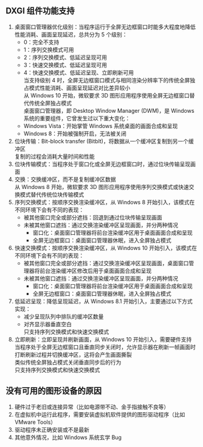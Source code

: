 ## DXGI 组件功能支持  
1. 桌面窗口管理器优化级别：当程序运行于全屏无边框窗口时能多大程度地降低性能消耗、画面呈现延迟，总共分为 5 个级别：  
    * 0：完全不支持  
    * 1：序列交换模式可用  
    * 2：序列交换模式、低延迟呈现可用  
    * 3：快速交换模式、低延迟呈现可用  
    * 4：快速交换模式、低延迟呈现、立即刷新可用  
    当支持级别 4 时，全屏无边框窗口模式与相同渲染分辨率下的传统全屏独占模式性能消耗、画面呈现延迟对比差异较小  
    从 Windows 10 开始，微软要求 3D 图形应用程序使用全屏无边框窗口替代传统全屏独占模式  
    桌面窗口管理器，即 Desktop Window Manager (DWM)，是 Windows 系统的重要组件，它曾发生过以下重大变化：  
    * Windows Vista：开始掌管 Windows 系统桌面的画面合成和呈现  
    * Windows 8：开始被强制开启，无法被关闭  
2. 位块传输：Bit-block transfer (Bitblt)，将数据从一个缓冲区复制到另一个缓冲区  
    复制的过程会消耗大量时间和性能  
3. 位块传输模式：当程序处于窗口化或全屏无边框窗口时，通过位块传输呈现画面  
4. 交换：交换缓冲区，而不是复制缓冲区数据  
    从 Windows 8 开始，微软要求 3D 图形应用程序使用序列交换模式或快速交换模式替代传统位块传输模式  
5. 序列交换模式：按顺序交换渲染缓冲区，从 Windows 8 开始引入，该模式在不同环境下会有不同的表现：  
    * 被其他窗口完全或部分遮挡：回退到通过位块传输呈现画面  
    * 未被其他窗口遮挡：通过交换渲染缓冲区呈现画面，并分两种情况  
        * 窗口化：桌面窗口管理器将前台渲染缓冲区用于桌面画面合成和呈现  
        * 全屏无边框窗口：桌面窗口管理器休眠，进入全屏独占模式  
6. 快速交换模式：按顺序交换渲染缓冲区，从 Windows 10 开始引入，该模式在不同环境下会有不同的表现：  
    * 被其他窗口完全或部分遮挡：通过交换渲染缓冲区呈现画面，桌面窗口管理器将前台渲染缓冲区修改后用于桌面画面合成和呈现  
    * 未被其他窗口遮挡：通过交换渲染缓冲区呈现画面，并分两种情况  
        * 窗口化：桌面窗口管理器将前台渲染缓冲区用于桌面画面合成和呈现  
        * 全屏无边框窗口：桌面窗口管理器休眠，进入全屏独占模式  
7. 低延迟呈现：降低呈现延迟，从 Windows 8.1 开始引入，主要通过以下方式实现：  
    * 减少呈现队列中排队的缓冲区数量  
    * 对齐显示器垂直空白  
    只支持序列交换模式和快速交换模式  
8. 立即刷新：立即呈现并刷新画面，从 Windows 10 开始引入，需要硬件支持  
    当程序处于全屏无边框窗口且垂直同步关闭时，允许显示器在刷新一帧画面时打断刷新过程并切换缓冲区，这将会产生画面撕裂  
    类似传统全屏独占模式关闭垂直同步后的行为  
    只支持序列交换模式和快速交换模式  

## 没有可用的图形设备的原因
1. 硬件过于老旧或连接异常（比如电源带不动、金手指接触不良等）
2. 在虚拟机中运行此程序，需要安装虚拟机软件提供的图形驱动程序（比如 VMware Tools）
3. 驱动程序未正确安装或不是最新
4. 其他意外情况，比如 Windows 系统玄学 Bug
